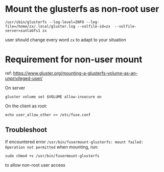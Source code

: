 # Mount the glusterfs as non-root user
```
/usr/sbin/glusterfs --log-level=INFO --log-file=/home/zx/.local/gluster.log --volfile-id=zx  --volfile-server=sunlabfs1 zx
```
user should change every word `zx` to adapt to your situation

# Requirement for non-user mount
ref: https://www.gluster.org/mounting-a-glusterfs-volume-as-an-unprivileged-user/

On server
```
gluster volume set $VOLUME allow-insecure on
```

On the client as root:
```
echo user_allow_other >> /etc/fuse.conf
```

## Troubleshoot
If encountered error `/usr/bin/fusermount-glusterfs: mount failed: Operation not permitted` when mounting, run:
```
sudo chmod +s /usr/bin/fusermount-glusterfs
```
to allow non-root user access
